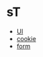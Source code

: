 sT
==

  - [UI](https://github.com/ilife5/sT/tree/master/UI) 
  - [cookie](https://github.com/ilife5/sT/tree/master/cookie)
  - [form](https://github.com/ilife5/sT/tree/master/form)
